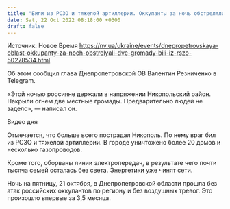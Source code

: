 ```yaml
---
title: "Били из РСЗО и тяжелой артиллерии. Оккупанты за ночь обстреляли две громады Днепропетровской области"
date: Sat, 22 Oct 2022 08:18:00 +0300
draft: false
---
```

Источник: Новое Время https://nv.ua/ukraine/events/dnepropetrovskaya-oblast-okkupanty-za-noch-obstrelyali-dve-gromady-bili-iz-rszo-50278534.html


Об этом сообщил глава Днепропетровской ОВ Валентин Резниченко в Telegram.

«Этой ночью россияне держали в напряжении Никопольский район. Накрыли огнем две местные громады. Предварительно людей не задело», — написал он.

 Видео дня   

Отмечается, что больше всего пострадал Никополь. По нему враг бил из РСЗО и тяжелой артиллерии. В городе уничтожено более 20 домов и несколько газопроводов.

Кроме того, оборваны линии электропередач, в результате чего почти тысяча семей осталась без света. Энергетики уже чинят сети.

Ночь на пятницу, 21 октября, в Днепропетровской области прошла без атак российских оккупантов по региону и без воздушных тревог. Это произошло впервые за 3,5 месяца.
